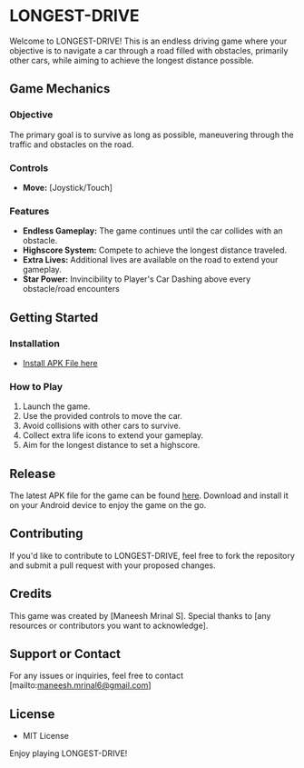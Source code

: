 # LONGEST-DRIVE

Welcome to LONGEST-DRIVE! This is an endless driving game where your objective is to navigate a car through a road filled with obstacles, primarily other cars, while aiming to achieve the longest distance possible.

## Game Mechanics

### Objective
The primary goal is to survive as long as possible, maneuvering through the traffic and obstacles on the road.

### Controls
- **Move:** [Joystick/Touch]

### Features
- **Endless Gameplay:** The game continues until the car collides with an obstacle.
- **Highscore System:** Compete to achieve the longest distance traveled.
- **Extra Lives:** Additional lives are available on the road to extend your gameplay.
- **Star Power:** Invincibility to Player's Car Dashing above every obstacle/road encounters

## Getting Started

### Installation
- [Install APK File here](https://github.com/Maneesh-Mrinal/Longest-Drive/releases)
  
### How to Play
1. Launch the game.
2. Use the provided controls to move the car.
3. Avoid collisions with other cars to survive.
4. Collect extra life icons to extend your gameplay.
5. Aim for the longest distance to set a highscore.

## Release
The latest APK file for the game can be found [here](https://github.com/Maneesh-Mrinal/Longest-Drive/releases). Download and install it on your Android device to enjoy the game on the go.

## Contributing
If you'd like to contribute to LONGEST-DRIVE, feel free to fork the repository and submit a pull request with your proposed changes.

## Credits
This game was created by [Maneesh Mrinal S]. Special thanks to [any resources or contributors you want to acknowledge].

## Support or Contact
For any issues or inquiries, feel free to contact [mailto:maneesh.mrinal6@gmail.com]

## License
- MIT License

Enjoy playing LONGEST-DRIVE!
